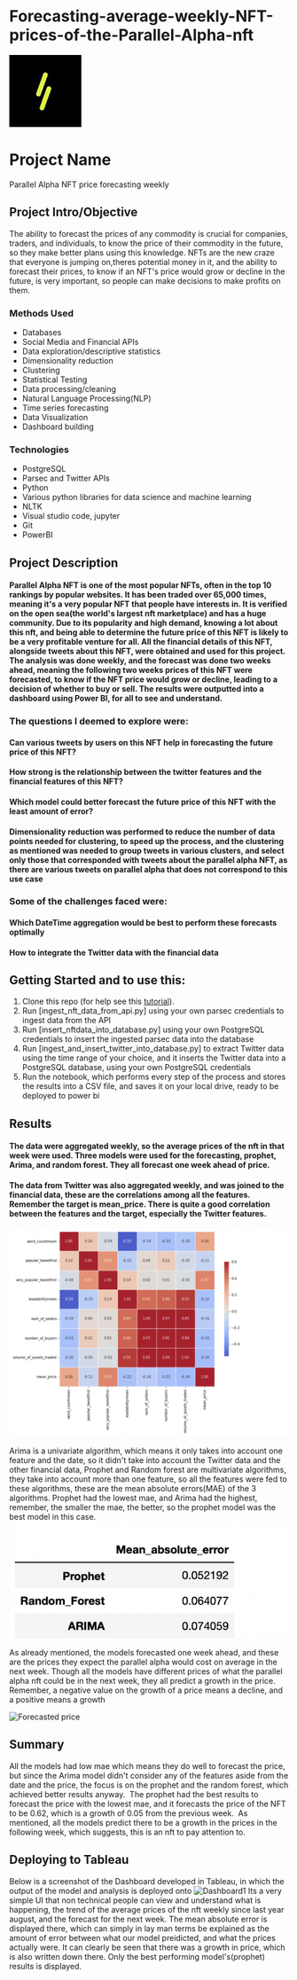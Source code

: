 # Forecasting-average-weekly-NFT-prices-of-the-Parallel-Alpha-nft

![Parallel Alpha](https://github.com/JoAmps/Forecasting-average-prices-of-the-Parallel-Alpha-nft/blob/main/parallel%20alpha.jpeg)

# Project Name
Parallel Alpha NFT price forecasting weekly

## Project Intro/Objective
The ability to forecast the prices of any commodity is crucial for companies, traders, and individuals, to know the price of their commodity in the future, so they make better plans using this knowledge. NFTs are the new craze that everyone is jumping on,theres potential money in it, and the ability to forecast their prices, to know if an NFT's price would grow or decline in the future, is very important, so people can make decisions to make profits on them.

### Methods Used
* Databases
* Social Media and Financial APIs
* Data exploration/descriptive statistics
* Dimensionality reduction
* Clustering
* Statistical Testing
* Data processing/cleaning
* Natural Language Processing(NLP)
* Time series forecasting
* Data Visualization
* Dashboard building

### Technologies
* PostgreSQL
* Parsec and Twitter APIs
* Python
* Various python libraries for data science and machine learning
* NLTK
* Visual studio code, jupyter
* Git
* PowerBI

## Project Description
#### Parallel Alpha NFT is one of the most popular NFTs, often in the top 10 rankings by popular websites. It has been traded over 65,000 times, meaning it's a very popular NFT that people have interests in. It is verified on the open sea(the world's largest nft marketplace) and has a huge community. Due to its popularity and high demand, knowing a lot about this nft, and being able to determine the future price of this NFT is likely to be a very profitable venture for all. All the financial details of this NFT, alongside tweets about this NFT, were obtained and used for this project. The analysis was done weekly, and the forecast was done two weeks ahead, meaning the following two weeks prices of this NFT were forecasted, to know if the NFT price would grow or decline, leading to a decision of whether to buy or sell. The results were outputted into a dashboard using Power BI, for all to see and understand.


### The questions I deemed to explore were:
#### Can various tweets by users on this NFT help in forecasting the future price of this NFT?
#### How strong is the relationship between the twitter features and the financial features of this NFT?
#### Which model could better forecast the future price of this NFT with the least amount of error?

#### Dimensionality reduction was performed to reduce the number of data points needed for clustering, to speed up the process, and the clustering as mentioned was needed to group tweets in various clusters, and select only those that corresponded with tweets about the parallel alpha NFT, as there are various tweets on parallel alpha that does not correspond to this use case

### Some of the challenges faced were:
#### Which DateTime aggregation would be best to perform these forecasts optimally 
#### How to integrate the Twitter data with the financial data


## Getting Started and to use this:

1. Clone this repo (for help see this [tutorial](https://help.github.com/articles/cloning-a-repository/)).
2. Run [ingest_nft_data_from_api.py] using your own parsec credentials to ingest data from the API
3. Run [insert_nftdata_into_database.py] using your own PostgreSQL credentials to insert the ingested parsec data into the database
4. Run [ingest_and_insert_twitter_into_database.py] to extract Twitter data using the time range of your choice, and it inserts the Twitter data into a PostgreSQL database, using your own PostgreSQL credentials
5. Run the notebook, which performs every step of the process and stores the results into a CSV file, and saves it on your local drive, ready to be deployed to power bi


## Results


#### The data were aggregated weekly, so the average prices of the nft in that week were used. Three models were used for the forecasting, prophet, Arima, and random forest. They all forecast one week ahead of price. 
#### The data from Twitter was also aggregated weekly, and was joined to the financial data, these are the correlations among all the features. Remember the target is mean_price. There is quite a good correlation between the features and the target, especially the Twitter features.


![Correlations](https://github.com/JoAmps/Forecasting-average-prices-of-the-Parallel-Alpha-nft/blob/main/Correlations.png)

Arima is a univariate algorithm, which means it only takes into account one feature and the date, so it didn't take into account the Twitter data and the other financial data, Prophet and Random forest are multivariate algorithms, they take into account more than one feature, so all the features were fed to these algorithms, these are the mean absolute errors(MAE) of the 3 algorithms. Prophet had the lowest mae, and Arima had the highest, remember, the smaller the mae, the better, so the prophet model was the best model in this case.
![MAE](https://github.com/JoAmps/Forecasting-average-prices-of-the-Parallel-Alpha-nft/blob/main/mae.png)

As already mentioned, the models forecasted one week ahead, and these are the prices they expect the parallel alpha would cost on average in the next week. Though all the models have different prices of what the parallel alpha nft could be in the next week, they all predict a growth in the price.
Remember, a negative value on the growth of a price means a decline, and a positive means a growth

![Forecasted price](https://github.com/JoAmps/Forecasting-average-weekly-prices-of-the-Parallel-Alpha-nft/blob/main/Growth%20of%20price.png)

## Summary
All the models had low mae which means they do well to forecast the price, but since the Arima model didn't consider any of the features aside from the date and the price, the focus is on the prophet and the random forest, which achieved better results anyway.  The prophet had the best results to forecast the price with the lowest mae, and it forecasts the price of the NFT to be 0.62, which is a growth of 0.05 from the previous week.  As mentioned, all the models predict there to be a growth in the prices in the following week, which suggests, this is an nft to pay attention to.

## Deploying to Tableau
Below is a screenshot of the Dashboard developed in Tableau, in which the output of the model and analysis is deployed onto
![Dashboard1](https://github.com/JoAmps/Forecasting-average-weekly-prices-of-the-Parallel-Alpha-nft/blob/main/Dashboard%201.png)
Its a very simple UI that non technical people can view and understand what is happening, the trend of the average prices of the nft weekly since last year august, and the forecast for the next week. The mean absolute error is displayed there, which can simply in lay man terms be explained as the amount of error between what our model preidicted, and what the prices actually were. It can clearly be seen that there was a growth in price, which is also written down there. Only the best performing model's(prophet) results is displayed.
